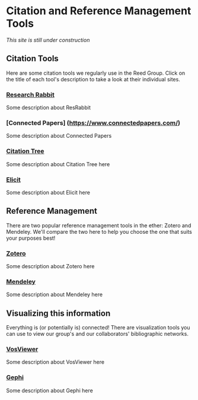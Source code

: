 # Citation and Reference Management Tools
*This site is still under construction*

## Citation Tools
Here are some citation tools we regularly use in the Reed Group. Click on the title of each tool's description to take a look at their individual sites.

### [Research Rabbit](https://researchrabbitapp.com/)
Some description about ResRabbit

### [Connected Papers] (https://www.connectedpapers.com/)
Some description about Connected Papers

### [Citation Tree](https://www.citationtree.org/)
Some description about Citation Tree here

### [Elicit](https://elicit.org/)
Some description about Elicit here


## Reference Management 
There are two popular reference management tools in the ether: Zotero and Mendeley. We'll compare the two here to help you choose the one that suits your purposes best!

### [Zotero](https://www.zotero.org/)
Some description about Zotero here

### [Mendeley](https://www.mendeley.com/)
Some description about Mendeley here

## Visualizing this information
Everything is (or potentially is) connected! There are visualization tools you can use to view our group's and our collaborators' bibliographic networks.

### [VosViewer](https://www.vosviewer.com/)
Some description about VosViewer here

### [Gephi](https://gephi.org/)
Some description about Gephi here